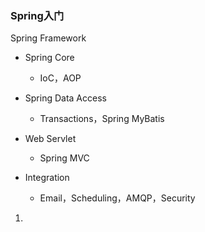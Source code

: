 ### Spring入门

Spring  Framework

- Spring Core
  - IoC，AOP

- Spring Data Access
  - Transactions，Spring MyBatis

- Web Servlet
  - Spring MVC
- Integration
  - Email，Scheduling，AMQP，Security

1. 